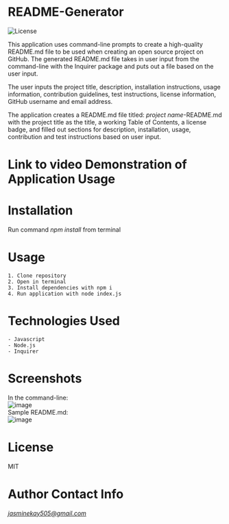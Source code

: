 # README-Generator
![License](https://img.shields.io/badge/license-MIT-blue.svg)  

This application uses command-line prompts to create a high-quality README.md file to be used when creating an open source project on GitHub. The generated README.md file takes in user input from the command-line with the Inquirer package and puts out a file based on the user input.   

The user inputs the project title, description, installation instructions, usage information, contribution guidelines, test instructions, license information, GitHub username and email address.   

The application creates a README.md file titled: *project name*-README.md with the project title as the title, a working Table of Contents, a license badge, and filled out sections for description, installation, usage, contribution and test instructions based on user input.   

# Link to video Demonstration of Application Usage 

# Installation
Run command *npm install* from terminal

# Usage
    1. Clone repository
    2. Open in terminal
    3. Install dependencies with npm i
    4. Run application with node index.js

# Technologies Used  
    - Javascript  
    - Node.js  
    - Inquirer  
# Screenshots
In the command-line:  
![image](https://user-images.githubusercontent.com/74380703/109218044-726ec480-776b-11eb-9954-2bcf6e04ac71.png)  
Sample README.md:  
![image](https://user-images.githubusercontent.com/74380703/109218734-a5b15380-776b-11eb-90ad-50942f18a1c6.png)  

# License
MIT 

# Author Contact Info
*jasminekay505@gmail.com*